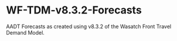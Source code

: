 # WF-TDM-v8.3.2-Forecasts
AADT Forecasts as created using v8.3.2 of the Wasatch Front Travel Demand Model.
